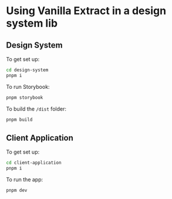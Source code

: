 # Using Vanilla Extract in a design system lib

## Design System

To get set up: 

```bash
cd design-system
pnpm i
```

To run Storybook:

```bash
pnpm storybook
```

To build the `/dist` folder:

```bash
pnpm build
```

## Client Application

To get set up: 

```bash
cd client-application
pnpm i
```

To run the app: 

```bash
pnpm dev
```
